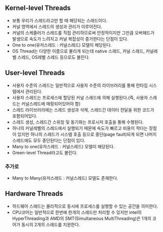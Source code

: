 ## Kernel-level Threads

- 보통 우리가 스레드라고만 할 때 해당되는 스레드이다.
- 커널 영역에서 스레드의 생성과 관리가 이루어진다.
- 커널의 스케줄러가 스레드를 직접 관리하므로써 안정적이지만 그만큼 오버헤드가 발생으로 속도가 느려지고 커널 복잡성이 증가한다는 단점이 있다.
- One to one(유저스레드 : 커널스레드) 모델이 해당된다.
- OS Thread는 다양한 이름으로 불리게 되는데 native 스레드, 커널 스레드, 커널레벨 스레드, OS레벨 스레드 등으로도 불린다.

## User-level Threads

- 사용자 수준의 스레드는 일반적으로 사용자 수준의 라이브러리를 통해 런타임 시스템에서 관리된다.
- 사용자 스레드는 프로세스에 할당된 커널 스레드에 의해 실행된다.(즉, 사용자 스레드는 커널스레드에 매핑되어있어야 함)
- 스레드 라이브러리에는 스레드 생성과 삭제, 스레드간 데이터 전달을 위한 코드가 포함되어있다.
- 스레드 생성, 스레드간 스위칭 및 동기화는 프로시저 호출을 통해 수행된다.
- 하나의 커널레벨의 스레드에서 실행되기 때문에 속도가 빠르고 비용이 적다는 장점이 있지만 하나의 스레드가 시스템 호출 등으로 중단(page fault)되게 되면 나머지 스레드에도 모두 중단된다는 단점이 있다.
- Many to one(유저스레드 :  커널스레드) 모델이 해당된다.
- Green-level Thread라고도 불린다.

### 추가로

- Many to Many(유저스레드 : 커널스레드) 모델도 존재한다.

## Hardware Threads

- 하드웨어 스레드는 물리적으로 동시에 프로세스를 실행할 수 있는 공간을 의미한다.
- CPU코어는 일반적으로 한번에 한개의 스레드만 처리할 수 있지만 intel의 HyperThreading과 AMD의 SMT(Simultaneous MultiThreading)은 1개의 코어가 동시의 2개의 스레드를 지원한다.
